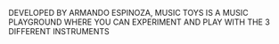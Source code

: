 DEVELOPED BY ARMANDO ESPINOZA, MUSIC TOYS IS A MUSIC PLAYGROUND WHERE YOU CAN EXPERIMENT AND PLAY WITH THE 3 DIFFERENT INSTRUMENTS
